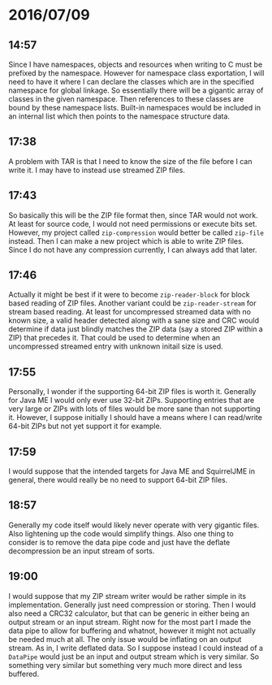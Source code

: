 # 2016/07/09

## 14:57

Since I have namespaces, objects and resources when writing to C must be
prefixed by the namespace. However for namespace class exportation, I will
need to have it where I can declare the classes which are in the specified
namespace for global linkage. So essentially there will be a gigantic array
of classes in the given namespace. Then references to these classes are bound
by these namespace lists. Built-in namespaces would be included in an internal
list which then points to the namespace structure data.

## 17:38

A problem with TAR is that I need to know the size of the file before I can
write it. I may have to instead use streamed ZIP files.

## 17:43

So basically this will be the ZIP file format then, since TAR would not work.
At least for source code, I would not need permissions or execute bits set.
However, my project called `zip-compression` would better be called `zip-file`
instead. Then I can make a new project which is able to write ZIP files. Since
I do not have any compression currently, I can always add that later.

## 17:46

Actually it might be best if it were to become `zip-reader-block` for block
based reading of ZIP files. Another variant could be `zip-reader-stream` for
stream based reading. At least for uncompressed streamed data with no known
size, a valid header detected along with a sane size and CRC would determine
if data just blindly matches the ZIP data (say a stored ZIP within a ZIP) that
precedes it. That could be used to determine when an uncompressed streamed
entry with unknown initail size is used.

## 17:55

Personally, I wonder if the supporting 64-bit ZIP files is worth it. Generally
for Java ME I would only ever use 32-bit ZIPs. Supporting entries that are
very large or ZIPs with lots of files would be more sane than not supporting
it. However, I suppose initially I should have a means where I can read/write
64-bit ZIPs but not yet support it for example.

## 17:59

I would suppose that the intended targets for Java ME and SquirrelJME in
general, there would really be no need to support 64-bit ZIP files.

## 18:57

Generally my code itself would likely never operate with very gigantic files.
Also lightening up the code would simplify things. Also one thing to consider
is to remove the data pipe code and just have the deflate decompression be an
input stream of sorts.

## 19:00

I would suppose that my ZIP stream writer would be rather simple in its
implementation. Generally just need compression or storing. Then I would also
need a CRC32 calculator, but that can be generic in either being an output
stream or an input stream. Right now for the most part I made the data pipe to
allow for buffering and whatnot, however it might not actually be needed much
at all. The only issue would be inflating on an output stream. As in, I write
deflated data. So I suppose instead I could instead of a `DataPipe` would just
be an input and output stream which is very similar. So something very similar
but something very much more direct and less buffered.

